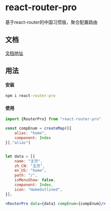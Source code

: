 # react-router-pro
基于react-router的中国习惯版，聚合配置路由

## 文档
[文档地址](https://www.yuque.com/books/share/97de8b1c-5931-40fe-9bdb-c1f60ff95b6c?#)

## 用法

#### 安装
```cmd
npm i react-router-pro
```

#### 使用
```jsx harmony
import {RouterPro} from "react-router-pro"

const compEnum = createMap([{
    alias: "home",
    component: Index
}],"alias")


let data = [{
    name: "主页",
    zh_CN: "主页",
    en_US: "home",
    path: "/",
    isMenuShow: false,
    component: Index,
    icon: "HomeOutlined",
}];

<RouterPro data={data} compEnum={compEnum}/>

```